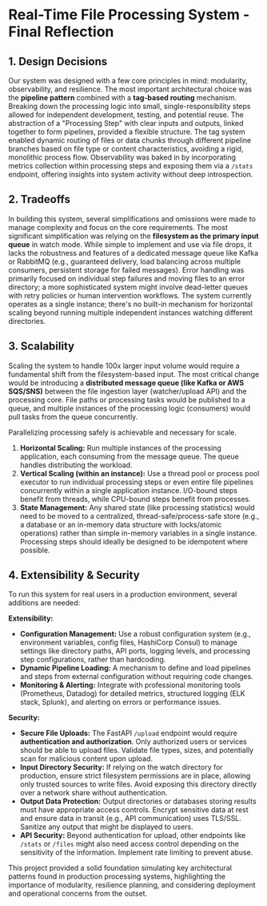 # Real-Time File Processing System - Final Reflection

## 1. Design Decisions

Our system was designed with a few core principles in mind: modularity, observability, and resilience. The most important architectural choice was the **pipeline pattern** combined with a **tag-based routing** mechanism. Breaking down the processing logic into small, single-responsibility steps allowed for independent development, testing, and potential reuse. The abstraction of a "Processing Step" with clear inputs and outputs, linked together to form pipelines, provided a flexible structure. The tag system enabled dynamic routing of files or data chunks through different pipeline branches based on file type or content characteristics, avoiding a rigid, monolithic process flow. Observability was baked in by incorporating metrics collection within processing steps and exposing them via a `/stats` endpoint, offering insights into system activity without deep introspection.

## 2. Tradeoffs

In building this system, several simplifications and omissions were made to manage complexity and focus on the core requirements. The most significant simplification was relying on the **filesystem as the primary input queue** in watch mode. While simple to implement and use via file drops, it lacks the robustness and features of a dedicated message queue like Kafka or RabbitMQ (e.g., guaranteed delivery, load balancing across multiple consumers, persistent storage for failed messages). Error handling was primarily focused on individual step failures and moving files to an error directory; a more sophisticated system might involve dead-letter queues with retry policies or human intervention workflows. The system currently operates as a single instance; there's no built-in mechanism for horizontal scaling beyond running multiple independent instances watching different directories.

## 3. Scalability

Scaling the system to handle 100x larger input volume would require a fundamental shift from the filesystem-based input. The most critical change would be introducing a **distributed message queue (like Kafka or AWS SQS/SNS)** between the file ingestion layer (watcher/upload API) and the processing core. File paths or processing tasks would be published to a queue, and multiple instances of the processing logic (consumers) would pull tasks from the queue concurrently.

Parallelizing processing safely is achievable and necessary for scale.
1.  **Horizontal Scaling:** Run multiple instances of the processing application, each consuming from the message queue. The queue handles distributing the workload.
2.  **Vertical Scaling (within an instance):** Use a thread pool or process pool executor to run individual processing steps or even entire file pipelines concurrently within a single application instance. I/O-bound steps benefit from threads, while CPU-bound steps benefit from processes.
3.  **State Management:** Any shared state (like processing statistics) would need to be moved to a centralized, thread-safe/process-safe store (e.g., a database or an in-memory data structure with locks/atomic operations) rather than simple in-memory variables in a single instance. Processing steps should ideally be designed to be idempotent where possible.

## 4. Extensibility & Security

To run this system for real users in a production environment, several additions are needed:

**Extensibility:**
* **Configuration Management:** Use a robust configuration system (e.g., environment variables, config files, HashiCorp Consul) to manage settings like directory paths, API ports, logging levels, and processing step configurations, rather than hardcoding.
* **Dynamic Pipeline Loading:** A mechanism to define and load pipelines and steps from external configuration without requiring code changes.
* **Monitoring & Alerting:** Integrate with professional monitoring tools (Prometheus, Datadog) for detailed metrics, structured logging (ELK stack, Splunk), and alerting on errors or performance issues.

**Security:**
* **Secure File Uploads:** The FastAPI `/upload` endpoint would require **authentication and authorization**. Only authorized users or services should be able to upload files. Validate file types, sizes, and potentially scan for malicious content upon upload.
* **Input Directory Security:** If relying on the watch directory for production, ensure strict filesystem permissions are in place, allowing only trusted sources to write files. Avoid exposing this directory directly over a network share without authentication.
* **Output Data Protection:** Output directories or databases storing results must have appropriate access controls. Encrypt sensitive data at rest and ensure data in transit (e.g., API communication) uses TLS/SSL. Sanitize any output that might be displayed to users.
* **API Security:** Beyond authentication for upload, other endpoints like `/stats` or `/files` might also need access control depending on the sensitivity of the information. Implement rate limiting to prevent abuse.

This project provided a solid foundation simulating key architectural patterns found in production processing systems, highlighting the importance of modularity, resilience planning, and considering deployment and operational concerns from the outset.